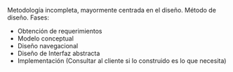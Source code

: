 Metodología incompleta, mayormente centrada en el diseño. 
Método de diseño.
Fases: 
- Obtención de requerimientos
- Modelo conceptual
- Diseño navegacional
- Diseño de Interfaz abstracta
- Implementación (Consultar al cliente si lo construido es lo que necesita)
